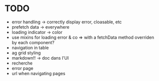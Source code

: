 # TODO

- error handling -> correctly display error, cloasable, etc
- prefetch data -> everywhere
- loading indicator -> color
- use mixins for loading error & co => with a fetchData method overriden by each component?
- navigation in table
- ag grid styling
- markdown!! -> doc dans l'UI
- recherche
- error page
- url when navigating pages

